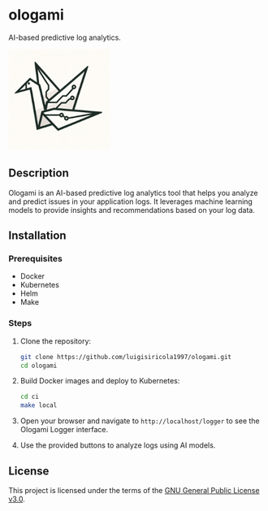 # ologami

AI-based predictive log analytics.

<img src="./.github/assets/logo.png" alt="Logo" width="200"/>

## Description

Ologami is an AI-based predictive log analytics tool that helps you analyze and predict issues in your application logs.
It leverages machine learning models to provide insights and recommendations based on your log data.

## Installation

### Prerequisites

- Docker
- Kubernetes
- Helm
- Make

### Steps

1. Clone the repository:
    ```sh
    git clone https://github.com/luigisiricola1997/ologami.git
    cd ologami
    ```
2. Build Docker images and deploy to Kubernetes:
    ```sh
    cd ci
    make local
    ```
3. Open your browser and navigate to `http://localhost/logger` to see the Ologami Logger interface.

4. Use the provided buttons to analyze logs using AI models.

## License

This project is licensed under the terms of the [GNU General Public License v3.0](LICENSE).

